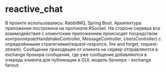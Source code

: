 # reactive_chat
В проекте использовались: RabbitMQ, Spring Boot. Архитектура приложения построенна на протоколе RSocket.
На стороне сервера все взаимодействия с клиентским приложением происходят посредством контроллеров(HandshakeController, MessageController, UsersController)
с определёнными стратегиями(request-responce, fire and forget, request-stream). Сообщение приходящее от клиента на сервер отправляются в exchange брокера сообщения,
где уже сообщение добавляются в очередь клиента для публикации в GUI, модель брокера - exchange fanout.  
